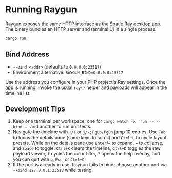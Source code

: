 # Running Raygun

Raygun exposes the same HTTP interface as the Spatie Ray desktop app. The
binary bundles an HTTP server and terminal UI in a single process.

```bash
cargo run
```

## Bind Address

- `--bind <addr>` (defaults to `0.0.0.0:23517`)
- Environment alternative: `RAYGUN_BIND=0.0.0.0:23517`

Use the address you configure in your PHP project's Ray settings. Once the app
is running, invoke the usual `ray()` helper and payloads will appear in the
timeline list.

## Development Tips

1. Keep one terminal per workspace: one for `cargo watch -x 'run -- --bind …'`
   and another to run unit tests.
2. Navigate the timeline with `↑/↓` or `j/k`; `PgUp/PgDn` jump 10 entries. Use
   `Tab` to focus the details pane (same keys to scroll) and `Ctrl+L` to cycle
   layout presets. While on the details pane use `Enter`/`→` to expand, `←` to
   collapse, and `Space` to toggle. `Ctrl+K` clears the timeline, `Ctrl+D`
   toggles the raw payload viewer, `f` cycles the color filter, `?` opens the
   help overlay, and you can quit with `q`, `Esc`, or `Ctrl+C`.
3. If the port is already in use, Raygun fails to bind; choose another port via
   `--bind 127.0.0.1:23518` while testing.
